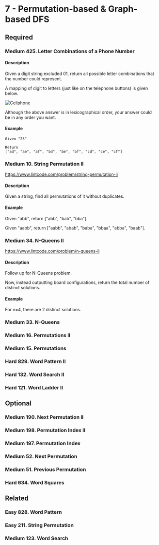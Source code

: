 # 7 - Permutation-based & Graph-based DFS

## Required

### Medium  425. Letter Combinations of a Phone Number

#### Description
Given a digit string excluded 01, return all possible letter combinations that the number could represent.

A mapping of digit to letters (just like on the telephone buttons) is given below.

![Cellphone](https://github.com/porrychen/algorithm/blob/master/7%20-%20Permutation-based%20&%20Graph-based%20DFS/425-Telephone-keypad.png?raw=true)

Although the above answer is in lexicographical order, your answer could be in any order you want.

#### Example
    Given "23"

    Return
    ["ad", "ae", "af", "bd", "be", "bf", "cd", "ce", "cf"]

### Medium  10. String Permutation II
https://www.lintcode.com/problem/string-permutation-ii

#### Description
Given a string, find all permutations of it without duplicates.

#### Example
Given "abb", return ["abb", "bab", "bba"].

Given "aabb", return ["aabb", "abab", "baba", "bbaa", "abba", "baab"].

### Medium  34. N-Queens II
https://www.lintcode.com/problem/n-queens-ii

#### Description
Follow up for N-Queens problem.

Now, instead outputting board configurations, return the total number of distinct solutions.

#### Example
For n=4, there are 2 distinct solutions.

### Medium  33. N-Queens
### Medium  16. Permutations II
### Medium  15. Permutations
### Hard  829. Word Pattern II
### Hard  132. Word Search II
### Hard  121. Word Ladder II

## Optional

### Medium  190. Next Permutation II
### Medium  198. Permutation Index II
### Medium  197. Permutation Index
### Medium  52. Next Permutation
### Medium  51. Previous Permutation
### Hard  634. Word Squares

## Related

### Easy  828. Word Pattern
### Easy  211. String Permutation
### Medium  123. Word Search
